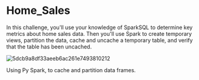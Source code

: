 # Home_Sales

In this challenge, you'll use your knowledge of SparkSQL to determine key metrics about home sales data. Then you'll use Spark to create temporary views, partition the data, cache and uncache a temporary table, and verify that the table has been uncached.

![5dcb9a8df33aeeb6ac261e7493810212](https://github.com/funkierfob3180/Home_Sales/assets/45497824/aa96f60c-88f0-4c5b-b57f-64261df82588)


Using Py Spark, to cache and partition data frames.
